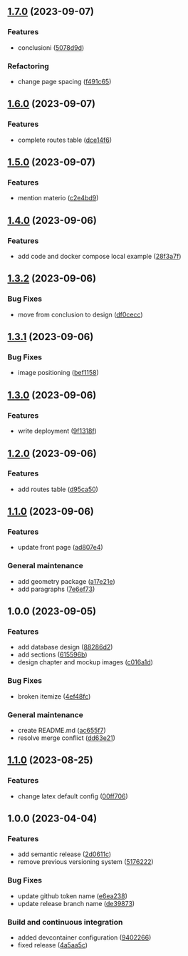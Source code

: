 ## [1.7.0](https://github.com/PaoloPenazzi/web-report/compare/1.6.0...1.7.0) (2023-09-07)


### Features

* conclusioni ([5078d9d](https://github.com/PaoloPenazzi/web-report/commit/5078d9d8a2bb78be35a6ddc2892515d4e88bcf18))


### Refactoring

* change page spacing ([f491c65](https://github.com/PaoloPenazzi/web-report/commit/f491c65515724e334bda867c6f29d554e7bea45d))

## [1.6.0](https://github.com/PaoloPenazzi/web-report/compare/1.5.0...1.6.0) (2023-09-07)


### Features

* complete routes table ([dce14f6](https://github.com/PaoloPenazzi/web-report/commit/dce14f66998fce83170aa2488ef83e517c590edb))

## [1.5.0](https://github.com/PaoloPenazzi/web-report/compare/1.4.0...1.5.0) (2023-09-07)


### Features

* mention materio ([c2e4bd9](https://github.com/PaoloPenazzi/web-report/commit/c2e4bd9d4a6af14cb8756c75b94b74e6e4200b54))

## [1.4.0](https://github.com/PaoloPenazzi/web-report/compare/1.3.2...1.4.0) (2023-09-06)


### Features

* add code and docker compose local example ([28f3a7f](https://github.com/PaoloPenazzi/web-report/commit/28f3a7fd771b8e9151e07a85c1ae2fccc4c97612))

## [1.3.2](https://github.com/PaoloPenazzi/web-report/compare/1.3.1...1.3.2) (2023-09-06)


### Bug Fixes

* move from conclusion to design ([df0cecc](https://github.com/PaoloPenazzi/web-report/commit/df0ceccd1f0f0fc74dd043b3ed9b55eaa3d07fa4))

## [1.3.1](https://github.com/PaoloPenazzi/web-report/compare/1.3.0...1.3.1) (2023-09-06)


### Bug Fixes

* image positioning ([bef1158](https://github.com/PaoloPenazzi/web-report/commit/bef115889c69676da1d4025e6e38b9d2154ec0df))

## [1.3.0](https://github.com/PaoloPenazzi/web-report/compare/1.2.0...1.3.0) (2023-09-06)


### Features

* write deployment ([9f1318f](https://github.com/PaoloPenazzi/web-report/commit/9f1318fb5ccd3f00140c5cad64659f83406ef84d))

## [1.2.0](https://github.com/PaoloPenazzi/web-report/compare/1.1.0...1.2.0) (2023-09-06)


### Features

* add routes table ([d95ca50](https://github.com/PaoloPenazzi/web-report/commit/d95ca50eb0a1f03f73f9faa0529e8a897e249ada))

## [1.1.0](https://github.com/PaoloPenazzi/web-report/compare/1.0.0...1.1.0) (2023-09-06)


### Features

* update front page ([ad807e4](https://github.com/PaoloPenazzi/web-report/commit/ad807e43c1876d71f2afc9966d3c45f04e83ef55))


### General maintenance

* add geometry package ([a17e21e](https://github.com/PaoloPenazzi/web-report/commit/a17e21ef2a246c297eb4eecdffd727696a16ab82))
* add paragraphs ([7e6ef73](https://github.com/PaoloPenazzi/web-report/commit/7e6ef7399ee7aa9ced03ce9a663a2e4f0cfee8d5))

## 1.0.0 (2023-09-05)


### Features

* add database design ([88286d2](https://github.com/PaoloPenazzi/web-report/commit/88286d235701b4ef36485d171e3c38eea25cf0f4))
* add sections ([615596b](https://github.com/PaoloPenazzi/web-report/commit/615596be948787292778da646a984dac81cb2dea))
* design chapter and mockup images ([c016a1d](https://github.com/PaoloPenazzi/web-report/commit/c016a1d7b67a241e9cb95560122c5eb266fbf9a6))


### Bug Fixes

* broken itemize ([4ef48fc](https://github.com/PaoloPenazzi/web-report/commit/4ef48fc3a7941c70d3c814524d081b49380bd913))


### General maintenance

* create README.md ([ac655f7](https://github.com/PaoloPenazzi/web-report/commit/ac655f74a92abfd18514bf84d65b4b6c9b69d126))
* resolve merge conflict ([dd63e21](https://github.com/PaoloPenazzi/web-report/commit/dd63e21affdc27d64d7c85e2dbc0c9226e389b0b))

## [1.1.0](https://github.com/PaoloPenazzi/latex-template/compare/1.0.0...1.1.0) (2023-08-25)


### Features

* change latex default config ([00ff706](https://github.com/PaoloPenazzi/latex-template/commit/00ff706444c3908726a9191fc6289da1c872b9ac))

## 1.0.0 (2023-04-04)


### Features

* add semantic release ([2d0611c](https://github.com/PaoloPenazzi/latex-template/commit/2d0611ce43f2dde4fc4dea5bad57b5a597b6f9de))
* remove previous versioning system ([5176222](https://github.com/PaoloPenazzi/latex-template/commit/5176222e75c107db276e054cd680f8808891649f))


### Bug Fixes

* update github token name ([e6ea238](https://github.com/PaoloPenazzi/latex-template/commit/e6ea2380def76c13ce9d3446bab8537b0a808297))
* update release branch name ([de39873](https://github.com/PaoloPenazzi/latex-template/commit/de3987367ad05b50a44ab2a1b94f8075fea18926))


### Build and continuous integration

* added devcontainer configuration ([9402266](https://github.com/PaoloPenazzi/latex-template/commit/9402266a035585ff436b8f3251207c340e8bfa5e))
* fixed release ([4a5aa5c](https://github.com/PaoloPenazzi/latex-template/commit/4a5aa5c9a763ed9b260684a9e43582fa8c29d93d))
